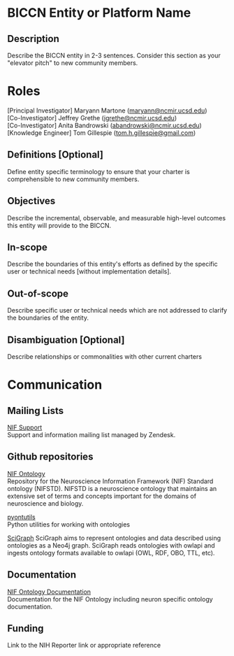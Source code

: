 # BICCN Entity or Platform Name
## Description
Describe the BICCN entity in 2-3 sentences. Consider this section as your "elevator pitch" to new community members.

# Roles
[Principal Investigator] Maryann Martone (maryann@ncmir.ucsd.edu)   
[Co-Investigator] Jeffrey Grethe (jgrethe@ncmir.ucsd.edu)   
[Co-Investigator] Anita Bandrowski (abandrowski@ncmir.ucsd.edu)  
[Knowledge Engineer] Tom Gillespie (tom.h.gillespie@gmail.com)   

## Definitions [Optional]
Define entity specific terminology to ensure that your charter is comprehensible to new community members.

## Objectives
Describe the incremental, observable, and measurable high-level outcomes this entity will provide to the BICCN.

## In-scope
Describe the boundaries of this entity's efforts as defined by the specific user or technical needs [without implementation details].

## Out-of-scope
Describe specific user or technical needs which are not addressed to clarify the boundaries of the entity.

## Disambiguation [Optional]
Describe relationships or commonalities with other current charters

# Communication
## Mailing Lists
[NIF Support](mailto:support@neuinfo.org)   
Support and information mailing list managed by Zendesk.

## Github repositories
[NIF Ontology](https://github.com/SciCrunch/NIF-Ontology)   
Repository for the Neuroscience Information Framework (NIF) Standard ontology (NIFSTD). NIFSTD is a neuroscience ontology that maintains an extensive set of terms and concepts important for the domains of neuroscience and biology.

[pyontutils](https://github.com/tgbugs/pyontutils)   
Python utilities for working with ontologies

[SciGraph](https://github.com/SciGraph/SciGraph)
SciGraph aims to represent ontologies and data described using ontologies as a Neo4j graph. SciGraph reads ontologies with owlapi and ingests ontology formats available to owlapi (OWL, RDF, OBO, TTL, etc).

## Documentation
[NIF Ontology Documentation](http://ontology.neuinfo.org/docs/)   
Documentation for the NIF Ontology including neuron specific ontology documentation.

## Funding
Link to the NIH Reporter link or appropriate reference
